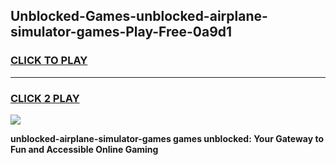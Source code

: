 
## Unblocked-Games-unblocked-airplane-simulator-games-Play-Free-0a9d1
<h3>
<a href="https://premium76.site?title=unblocked-airplane-simulator-games&ref=23A">CLICK TO PLAY</a></h3>
<hr>

<h3>
<a href="https://premium76.site?title=unblocked-airplane-simulator-games&ref=23A">CLICK 2 PLAY</a>
  
</h3>

<a href="https://premium76.site?title=unblocked-airplane-simulator-games&ref=23A"><img src="https://clearcache.store/games.png"></a>


**unblocked-airplane-simulator-games games unblocked: Your Gateway to Fun and Accessible Online Gaming**
